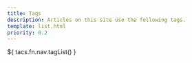 ```yaml
---
title: Tags
description: Articles on this site use the following tags.
template: list.html
priority: 0.2
---
```


${ tacs.fn.nav.tagList() }
